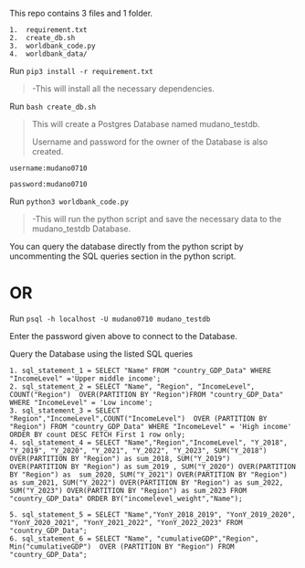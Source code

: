 
This repo contains 3 files and 1 folder.

	1.  requirement.txt
	2.  create_db.sh
	3.  worldbank_code.py
	4.  worldbank_data/
	

Run  ```pip3 install -r requirement.txt```

> -This will install all the necessary dependencies.

Run ```bash create_db.sh```
> This will create a Postgres Database named mudano_testdb. 
> 
> Username and password for the owner of the Database is also created.
 
	username:mudano0710
	
	password:mudano0710

Run ```python3 worldbank_code.py```

> -This will run the python script and save the necessary data to the mudano_testdb Database.

You can query the database directly from the python script by uncommenting the SQL queries section 
in the python script.

# OR

Run ```psql -h localhost -U mudano0710 mudano_testdb```

Enter the password given above to connect to the Database.

Query the Database using the listed SQL queries

	1. sql_statement_1 = SELECT "Name" FROM "country_GDP_Data" WHERE "IncomeLevel" ='Upper middle income'; 
	2. sql_statement_2 = SELECT "Name", "Region", "IncomeLevel", COUNT("Region")  OVER(PARTITION BY "Region")FROM "country_GDP_Data"  WHERE "IncomeLevel" = 'Low income';
	3. sql_statement_3 = SELECT "Region","IncomeLevel",COUNT("IncomeLevel")  OVER (PARTITION BY "Region") FROM "country_GDP_Data" WHERE "IncomeLevel" = 'High income' ORDER BY count DESC FETCH First 1 row only; 
	4. sql_statement_4 = SELECT "Name","Region","IncomeLevel", "Y_2018", "Y_2019", "Y_2020", "Y_2021", "Y_2022", "Y_2023", SUM("Y_2018") OVER(PARTITION BY "Region") as sum_2018, SUM("Y_2019") 			OVER(PARTITION BY "Region") as sum_2019 , SUM("Y_2020") OVER(PARTITION BY "Region") as 	sum_2020, SUM("Y_2021") OVER(PARTITION BY "Region") as sum_2021, SUM("Y_2022") OVER(PARTITION BY "Region") as sum_2022, SUM("Y_2023") OVER(PARTITION BY "Region") as sum_2023 FROM 		"country_GDP_Data" ORDER BY("incomelevel_weight","Name");

	5. sql_statement_5 = SELECT "Name","YonY_2018_2019", "YonY_2019_2020", "YonY_2020_2021", "YonY_2021_2022", "YonY_2022_2023" FROM "country_GDP_Data";
	6. sql_statement_6 = SELECT "Name", "cumulativeGDP","Region",  Min("cumulativeGDP")  OVER (PARTITION BY "Region") FROM "country_GDP_Data";
